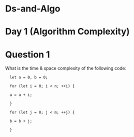# Ds-and-Algo

# Day 1 (Algorithm Complexity)

# Question 1

What is the time & space complexity of the following code:

      let a = 0, b = 0;

      for (let i = 0; i < n; ++i) {

      a = a + i;

      }

      for (let j = 0; j < m; ++j) {

      b = b + j;
      
      }